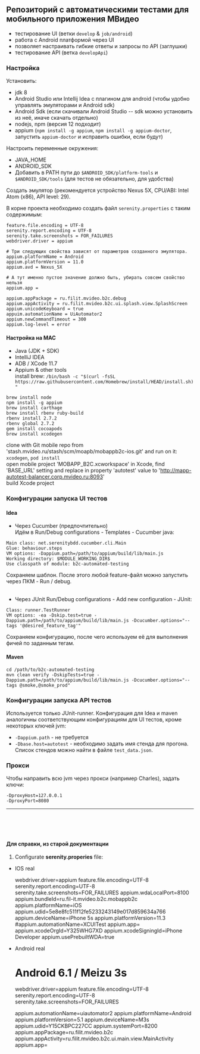 ## Репозиторий с автоматическими тестами для мобильного приложения МВидео

- тестирование UI (ветки `develop` & `job/android`)
- работа с Android платформой через UI
- позволяет настраивать гибкие ответы и запросы по API (заглушки)
- тестирование API (ветка `developApi`)


### Настройка
Установить:
- jdk 8
- Android Studio или Intellij Idea с плагином для android (чтобы удобно управлять эмуляторами и Android sdk)
- Android Sdk (если скачивали Android Studio -- sdk можно установить из неё, иначе скачать отдельно)
- nodejs, npm (версия 12 подходит)
- appium (`npm install -g appium`, `npm install -g appium-doctor`, запустить `appium-doctor` и исправить ошибки, если будут)

Настроить переменные окружения:
- JAVA_HOME
- ANDROID_SDK
- Добавить в PATH пути до `$ANDROID_SDK/platform-tools` и `$ANDROID_SDK/tools` (для тестов не обязательно, для удобства)

Создать эмулятор (рекомендуется устройство Nexus 5X, CPU/ABI: Intel Atom (x86), API level: 29).

В корне проекта необходимо создать файл `serenity.properties` с таким содержимым:
```properties
feature.file.encoding = UTF-8
serenity.report.encoding = UTF-8
serenity.take.screenshots = FOR_FAILURES
webdriver.driver = appium

# Три следующих свойства зависят от параметров созданного эмулятора.
appium.platformName = Android
appium.platformVersion = 11.0
appium.avd = Nexus_5X

# А тут именно пустое значение должно быть, убирать совсем свойство нельзя
appium.app =

appium.appPackage = ru.filit.mvideo.b2c.debug
appium.appActivity = ru.filit.mvideo.b2c.ui.splash.view.SplashScreen
appium.unicodeKeyboard = true
appuim.automationName = UiAutomator2
appium.newCommandTimeout = 300
appium.log-level = error
```

#### Настройка на MAC
- Java (JDK + SDK)
- IntelliJ IDEA
- ADB / XCode 11.7
- Appium & other tools  
install brew: `/bin/bash -c "$(curl -fsSL https://raw.githubusercontent.com/Homebrew/install/HEAD/install.sh)"`  
```shell script
brew install node  
npm install -g appium  
brew install carthage  
brew install rbenv ruby-build  
rbenv install 2.7.2  
rbenv global 2.7.2  
gem install cocoapods  
brew install xcodegen
```
clone with Git mobile repo from 'stash.mvideo.ru/stash/scm/moapb/mobappb2c-ios.git' and run on it: `xcodegen`, `pod install`  
open mobile project 'MOBAPP_B2C.xcworkspace' in Xcode, find 'BASE_URL' setting and replace in property 'autotest' value to 'http://mapp-autotest-balancer.corp.mvideo.ru:8093'  
build Xcode project  

### Конфигурации запуска UI тестов
#### Idea
- Через Cucumber (предпочтительно)  
Идём в Run/Debug configurations - Templates - Cucumber java:
```text
Main class: net.serenitybdd.cucumber.cli.Main
Glue: behaviour.steps
VM options: -Dappium.path=/path/to/appium/build/lib/main.js
Working directory: $MODULE_WORKING_DIR$
Use classpath of module: b2c-automated-testing
```
Сохраняем шаблон. После этого любой feature-файл можно запустить через ПКМ - Run / debug.
<br/>
<br/>
- Через JUnit
Run/Debug configurations - Add new configuration - JUnit:
```text
Class: runner.TestRunner
VM options: -ea -Dskip.test=true -Dappium.path=/path/to/appium/build/lib/main.js -Dcucumber.options="--tags '@desired_feature_tag'" 
```
Сохраняем конфигурацию, после чего используем её для выполнения фичей по заданным тегам.

#### Maven
```shell script
cd /path/to/b2c-automated-testing
mvn clean verify -DskipTests=true -Dappium.path=/path/to/appium/build/lib/main.js -Dcucumber.options="--tags @smoke,@smoke_prod" 
```

### Конфигурации запуска API тестов
Используется только JUnit-runner. Конфигурация для Idea и maven аналогичны соответствующим конфигурациям
для UI тестов, кроме некоторых ключей jvm:
- `-Dappium.path` - не требуется
- `-Dbase.host=autotest` - необходимо задать имя стенда для прогона. Список стендов можно найти в файле
`test_data.json`.

### Прокси
Чтобы направить всю jvm через прокси (например Charles), задать ключи:
```text
-DproxyHost=127.0.0.1
-DproxyPort=8080
```
___
<br/>
<br/>
<br/>

#### Для справки, из старой документации
1. Configurate **serenity.properies** file:
- IOS real
	

    webdriver.driver=appium
    feature.file.encoding=UTF-8
    serenity.report.encoding=UTF-8
    serenity.take.screenshots=FOR_FAILURES
    appium.wdaLocalPort=8100
    appium.bundleId=ru.fil-it.mvideo.b2c.mobappb2c
    appium.platformName=iOS
    appium.udid=5e8e8fc511f12fe5233243149e017d859634a766
    appium.deviceName=iPhone 5s
    appium.platformVersion=11.3
    #appium.automationName=XCUITest
    appium.app=
    appium.xcodeOrgId=Y325WHG7XD
    appium.xcodeSigningId=iPhone Developer
    appium.usePrebuiltWDA=true

- Android real



    # Android 6.1 / Meizu 3s
    webdriver.driver=appium
    feature.file.encoding=UTF-8
    serenity.report.encoding=UTF-8
    serenity.take.screenshots=FOR_FAILURES
    
    appium.automationName=uiautomator2
    appium.platformName=Android
    appium.platformVersion=5.1
    appium.deviceName=M3s
    appium.udid=Y15CKBPC227CC
    appium.systemPort=8200
    appium.appPackage=ru.filit.mvideo.b2c
    appium.appActivity=ru.filit.mvideo.b2c.ui.main.view.MainActivity
    appium.app=
